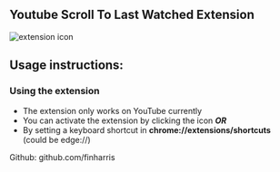 Youtube Scroll To Last Watched Extension
---------------------------------------------------------

![extension icon](../images/mainIcon.png)

Usage instructions:
-------------------

### Using the extension

*   The extension only works on YouTube currently
*   You can activate the extension by clicking the icon **_OR_**
*   By setting a keyboard shortcut in **chrome://extensions/shortcuts** (could be edge://)

Github: github.com/finharris
